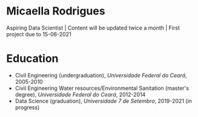 # Micaella Rodrigues
Aspiring Data Scientist | Content will be updated twice a month | First project due to 15-06-2021 

# Education
* Civil Engineering (undergraduation), *Universidade Federal do Ceará*, 2005-2010
* Civil Engineering Water resources/Environmental Sanitation (master's degree), *Universidade Federal do Ceará*, 2012-2014
* Data Science (graduation), *Universidade 7 de Setembro*, 2019-2021 (in progress)
